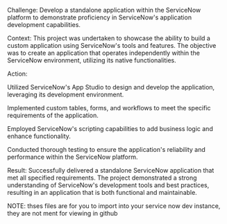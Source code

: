 Challenge:
Develop a standalone application within the ServiceNow platform to demonstrate proficiency in ServiceNow's application development capabilities.​

Context:
This project was undertaken to showcase the ability to build a custom application using ServiceNow's tools and features. The objective was to create an application that operates independently within the ServiceNow environment, utilizing its native functionalities.​

Action:

Utilized ServiceNow's App Studio to design and develop the application, leveraging its development environment.

Implemented custom tables, forms, and workflows to meet the specific requirements of the application.

Employed ServiceNow's scripting capabilities to add business logic and enhance functionality.

Conducted thorough testing to ensure the application's reliability and performance within the ServiceNow platform.​

Result:
Successfully delivered a standalone ServiceNow application that met all specified requirements. The project demonstrated a strong understanding of ServiceNow's development tools and best practices, resulting in an application that is both functional and maintainable.


NOTE:
thses files are for you to import into your service now dev instance, they are not ment for viewing in github
